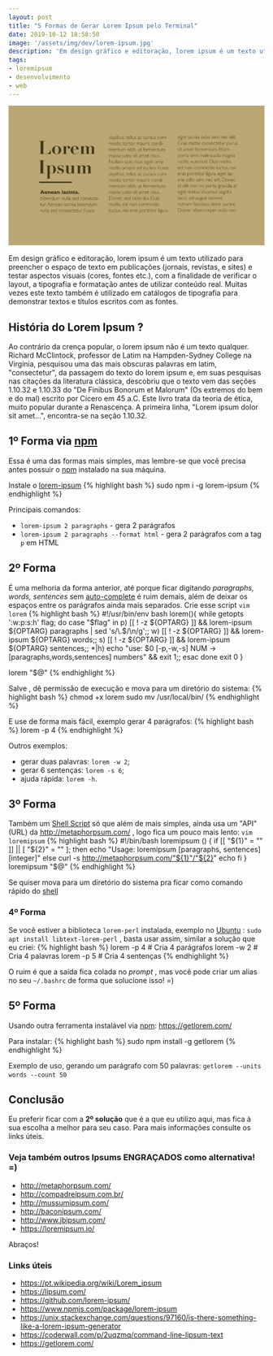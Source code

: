 ```yaml
---
layout: post
title: "5 Formas de Gerar Lorem Ipsum pelo Terminal"
date: 2019-10-12 18:58:50
image: '/assets/img/dev/lorem-ipsum.jpg'
description: 'Em design gráfico e editoração, lorem ipsum é um texto utilizado para preencher o espaço de texto em publicações.'
tags:
- loremipsum
- desenvolvimento
- web
---
```


![5 Formas de Gerar Lorem Ipsum pelo Terminal](/assets/img/dev/lorem-ipsum.jpg)

Em design gráfico e editoração, lorem ipsum é um texto utilizado para preencher o espaço de texto em publicações (jornais, revistas, e sites) e testar aspectos visuais (cores, fontes etc.), com a finalidade de verificar o layout, a tipografia e formatação antes de utilizar conteúdo real. Muitas vezes este texto também é utilizado em catálogos de tipografia para demonstrar textos e títulos escritos com as fontes.

## História do Lorem Ipsum ?

Ao contrário da crença popular, o lorem ipsum não é um texto qualquer. Richard McClintock, professor de Latim na Hampden-Sydney College na Virginia, pesquisou uma das mais obscuras palavras em latim, "consectetur", da passagem do texto do lorem ipsum e, em suas pesquisas nas citações da literatura clássica, descobriu que o texto vem das seções 1.10.32 e 1.10.33 do "De Finibus Bonorum et Malorum" (Os extremos do bem e do mal) escrito por Cícero em 45 a.C. Este livro trata da teoria de ética, muito popular durante a Renascença. A primeira linha, "Lorem ipsum dolor sit amet...", encontra-se na seção 1.10.32.

## 1º Forma via [npm](https://www.npmjs.com/)

Essa é uma das formas mais simples, mas lembre-se que você precisa antes possuir o [npm](https://www.npmjs.com/) instalado na sua máquina.

Instale o [lorem-ipsum](https://www.npmjs.com/package/lorem-ipsum)
{% highlight bash %}
sudo npm i -g lorem-ipsum
{% endhighlight %}

Principais comandos:
+ `lorem-ipsum 2 paragraphs` - gera 2 parágrafos
+ `lorem-ipsum 2 paragraphs --format html` - gera 2 parágrafos com a tag `p` em HTML

## 2º Forma

É uma melhoria da forma anterior, até porque ficar digitando *paragraphs, words, sentences* sem [auto-complete](https://terminalroot.com.br/2019/09/como-funciona-o-auto-complete-no-shell-gnulinux.html) é ruim demais, além de deixar os espaços entre os parágrafos ainda mais separados. Crie esse script `vim lorem`
{% highlight bash %}
#!/usr/bin/env bash
lorem(){
        while getopts ':w:p:s:h' flag; do
                case "$flag" in
                        p) [[ ! -z ${OPTARG} ]] && lorem-ipsum ${OPTARG} paragraphs | sed 's/\.$/\n/g';;
                        w) [[ ! -z ${OPTARG} ]] && lorem-ipsum ${OPTARG} words;;
                        s) [[ ! -z ${OPTARG} ]] && lorem-ipsum ${OPTARG} sentences;;
                        *|h) echo "use: $0 [-p,-w,-s] NUM → [paragraphs,words,sentences] numbers" && exit 1;;
                esac
        done
	exit 0
}

lorem "$@"
{% endhighlight %}

Salve , dê permissão de execução e mova para um diretório do sistema:
{% highlight bash %}
chmod +x lorem
sudo mv /usr/local/bin/
{% endhighlight %}

E use de forma mais fácil, exemplo gerar 4 parágrafos: 
{% highlight bash %}
lorem -p 4
{% endhighlight %}

Outros exemplos: 
- gerar duas palavras: `lorem -w 2`;
- gerar 6 sentenças: `lorem -s 6`;
- ajuda rápida: `lorem -h`.

<script async src="https://pagead2.googlesyndication.com/pagead/js/adsbygoogle.js"></script>
<!-- Informat -->
<ins class="adsbygoogle"
     style="display:block"
     data-ad-client="ca-pub-2838251107855362"
     data-ad-slot="2327980059"
     data-ad-format="auto"
     data-full-width-responsive="true"></ins>
<script>
(adsbygoogle = window.adsbygoogle || []).push({});
</script>

## 3º Forma

Também um [Shell Script](https://terminalroot.com.br/shell) só que além de mais simples, ainda usa um "API"(URL) da <http://metaphorpsum.com/> , logo fica um pouco mais lento: `vim loremipsum`
{% highlight bash %}
#!/bin/bash
loremipsum () {
	if [[ "${1}" = "" ]] || [ "${2}" = "" ]; then
		echo "Usage: loremipsum [paragraphs, sentences] [integer]"
	else
		curl -s http://metaphorpsum.com/"${1}"/"${2}"
		echo
	fi
}
loremipsum "$@"
{% endhighlight %}

Se quiser mova para um diretório do sistema pra ficar como comando rápido do [shell](https://terminalroot.com.br/bash)

### 4º Forma

Se você estiver a biblioteca `lorem-perl` instalada, exemplo no [Ubuntu](https://terminalroot.com.br/2019/10/remaster-ubuntu-buntuwm-linux.html) : `sudo apt install libtext-lorem-perl` , basta usar assim, similar a solução que eu criei:
{% highlight bash %}
lorem -p 4 # Cria 4 parágrafos
lorem -w 2 # Cria 4 palavras
lorem -p 5 # Cria 4 sentenças
{% endhighlight %}

O ruim é que a saída fica colada no *prompt* , mas você pode criar um alias no seu `~/.bashrc` de forma que solucione isso! =)

<script async src="https://pagead2.googlesyndication.com/pagead/js/adsbygoogle.js"></script>
<!-- Informat -->
<ins class="adsbygoogle"
     style="display:block"
     data-ad-client="ca-pub-2838251107855362"
     data-ad-slot="2327980059"
     data-ad-format="auto"
     data-full-width-responsive="true"></ins>
<script>
(adsbygoogle = window.adsbygoogle || []).push({});
</script>

## 5º Forma

Usando outra ferramenta instalável via [npm](https://www.npmjs.com/): <https://getlorem.com/>

Para instalar:
{% highlight bash %}
sudo npm install -g getlorem
{% endhighlight %}

Exemplo de uso, gerando um parágrafo com 50 palavras: `getlorem --units words --count 50`

## Conclusão

Eu preferir ficar com a **2º solução** que é a que eu utilizo aqui, mas fica à sua escolha a melhor para seu caso. Para mais informações consulte os links úteis.

### Veja também outros Ipsums ENGRAÇADOS como alternativa! =)
+ <http://metaphorpsum.com/>
+ <http://compadreipsum.com.br/>
+ <http://mussumipsum.com/>
+ <http://baconipsum.com/>
+ <http://www.jbipsum.com/>
+ <https://loremipsum.io/>

Abraços!

### Links úteis

+ <https://pt.wikipedia.org/wiki/Lorem_ipsum>
+ <https://lipsum.com/>
+ <https://github.com/lorem-ipsum/>
+ <https://www.npmjs.com/package/lorem-ipsum>
+ <https://unix.stackexchange.com/questions/97160/is-there-something-like-a-lorem-ipsum-generator>
+ <https://coderwall.com/p/2uqzmq/command-line-lipsum-text>
+ <https://getlorem.com/>
    
